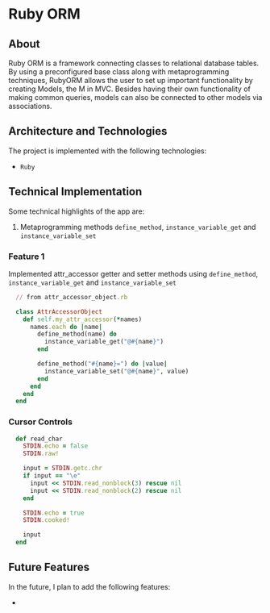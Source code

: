 # Ruby ORM

## About

Ruby ORM is a framework connecting classes to relational database tables.  By using a preconfigured base class along with metaprogramming techniques, RubyORM allows the user to set up important functionality by creating Models, the M in MVC.  Besides having their own functionality of making common queries, models can also be connected to other models via associations.  

## Architecture and Technologies

The project is implemented with the following technologies:

- `Ruby`

## Technical Implementation

Some technical highlights of the app are:
1. Metaprogramming methods `define_method`, `instance_variable_get` and `instance_variable_set`

### Feature 1

Implemented attr_accessor getter and setter methods using `define_method`, `instance_variable_get` and `instance_variable_set`

```ruby
  // from attr_accessor_object.rb

  class AttrAccessorObject
    def self.my_attr_accessor(*names)
      names.each do |name|
        define_method(name) do
          instance_variable_get("@#{name}")
        end

        define_method("#{name}=") do |value|
          instance_variable_set("@#{name}", value)
        end
      end
    end
  end
```

### Cursor Controls

```ruby
  def read_char
    STDIN.echo = false
    STDIN.raw!

    input = STDIN.getc.chr
    if input == "\e"
      input << STDIN.read_nonblock(3) rescue nil
      input << STDIN.read_nonblock(2) rescue nil
    end

    STDIN.echo = true
    STDIN.cooked!

    input
  end
```

## Future Features
In the future, I plan to add the following features:

*

